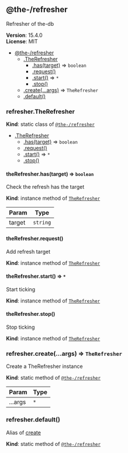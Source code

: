 <!--- Code generated by @the-/script-doc. DO NOT EDIT. -->

<a name="module_@the-/refresher"></a>

## @the-/refresher
Refresher of the-db

**Version**: 15.4.0  
**License**: MIT  

* [@the-/refresher](#module_@the-/refresher)
    * [.TheRefresher](#module_@the-/refresher.TheRefresher)
        * [.has(target)](#module_@the-/refresher.TheRefresher+has) ⇒ <code>boolean</code>
        * [.request()](#module_@the-/refresher.TheRefresher+request)
        * [.start()](#module_@the-/refresher.TheRefresher+start) ⇒ <code>\*</code>
        * [.stop()](#module_@the-/refresher.TheRefresher+stop)
    * [.create(...args)](#module_@the-/refresher.create) ⇒ <code>TheRefresher</code>
    * [.default()](#module_@the-/refresher.default)

<a name="module_@the-/refresher.TheRefresher"></a>

### refresher.TheRefresher
**Kind**: static class of [<code>@the-/refresher</code>](#module_@the-/refresher)  

* [.TheRefresher](#module_@the-/refresher.TheRefresher)
    * [.has(target)](#module_@the-/refresher.TheRefresher+has) ⇒ <code>boolean</code>
    * [.request()](#module_@the-/refresher.TheRefresher+request)
    * [.start()](#module_@the-/refresher.TheRefresher+start) ⇒ <code>\*</code>
    * [.stop()](#module_@the-/refresher.TheRefresher+stop)

<a name="module_@the-/refresher.TheRefresher+has"></a>

#### theRefresher.has(target) ⇒ <code>boolean</code>
Check the refresh has the target

**Kind**: instance method of [<code>TheRefresher</code>](#module_@the-/refresher.TheRefresher)  

| Param | Type |
| --- | --- |
| target | <code>string</code> | 

<a name="module_@the-/refresher.TheRefresher+request"></a>

#### theRefresher.request()
Add refresh target

**Kind**: instance method of [<code>TheRefresher</code>](#module_@the-/refresher.TheRefresher)  
<a name="module_@the-/refresher.TheRefresher+start"></a>

#### theRefresher.start() ⇒ <code>\*</code>
Start ticking

**Kind**: instance method of [<code>TheRefresher</code>](#module_@the-/refresher.TheRefresher)  
<a name="module_@the-/refresher.TheRefresher+stop"></a>

#### theRefresher.stop()
Stop ticking

**Kind**: instance method of [<code>TheRefresher</code>](#module_@the-/refresher.TheRefresher)  
<a name="module_@the-/refresher.create"></a>

### refresher.create(...args) ⇒ <code>TheRefresher</code>
Create a TheRefresher instance

**Kind**: static method of [<code>@the-/refresher</code>](#module_@the-/refresher)  

| Param | Type |
| --- | --- |
| ...args | <code>\*</code> | 

<a name="module_@the-/refresher.default"></a>

### refresher.default()
Alias of [create](#module_@the-/refresher.create)

**Kind**: static method of [<code>@the-/refresher</code>](#module_@the-/refresher)

